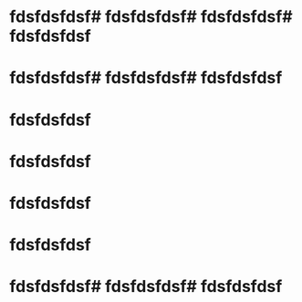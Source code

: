 # fdsfdsfdsf# fdsfdsfdsf# fdsfdsfdsf# fdsfdsfdsf

# fdsfdsfdsf# fdsfdsfdsf# fdsfdsfdsf

# fdsfdsfdsf

# fdsfdsfdsf
# fdsfdsfdsf

# fdsfdsfdsf




# fdsfdsfdsf# fdsfdsfdsf# fdsfdsfdsf
